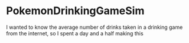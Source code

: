 # PokemonDrinkingGameSim
I wanted to know the average number of drinks taken in a drinking game from the internet, so I spent a day and a half making this
